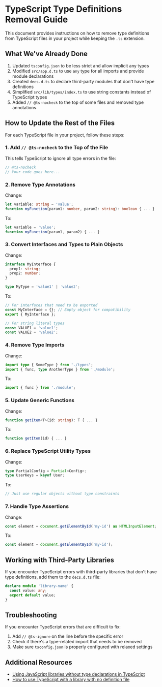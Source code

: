 # TypeScript Type Definitions Removal Guide

This document provides instructions on how to remove type definitions from TypeScript files in your project while keeping the `.ts` extension.

## What We've Already Done

1. Updated `tsconfig.json` to be less strict and allow implicit any types
2. Modified `src/app.d.ts` to use `any` type for all imports and provide module declarations
3. Created `decs.d.ts` to declare third-party modules that don't have type definitions
4. Simplified `src/lib/types/index.ts` to use string constants instead of TypeScript types
5. Added `// @ts-nocheck` to the top of some files and removed type annotations

## How to Update the Rest of the Files

For each TypeScript file in your project, follow these steps:

### 1. Add `// @ts-nocheck` to the Top of the File

This tells TypeScript to ignore all type errors in the file:

```typescript
// @ts-nocheck
// Your code goes here...
```

### 2. Remove Type Annotations

Change:
```typescript
let variable: string = 'value';
function myFunction(param1: number, param2: string): boolean { ... }
```

To:
```typescript
let variable = 'value';
function myFunction(param1, param2) { ... }
```

### 3. Convert Interfaces and Types to Plain Objects

Change:
```typescript
interface MyInterface {
  prop1: string;
  prop2: number;
}

type MyType = 'value1' | 'value2';
```

To:
```typescript
// For interfaces that need to be exported
const MyInterface = {}; // Empty object for compatibility
export { MyInterface };

// For string literal types
const VALUE1 = 'value1';
const VALUE2 = 'value2';
```

### 4. Remove Type Imports

Change:
```typescript
import type { SomeType } from './types';
import { func, type AnotherType } from './module';
```

To:
```typescript
import { func } from './module';
```

### 5. Update Generic Functions

Change:
```typescript
function getItem<T>(id: string): T { ... }
```

To:
```typescript
function getItem(id) { ... }
```

### 6. Replace TypeScript Utility Types

Change:
```typescript
type PartialConfig = Partial<Config>;
type UserKeys = keyof User;
```

To:
```typescript
// Just use regular objects without type constraints
```

### 7. Handle Type Assertions

Change:
```typescript
const element = document.getElementById('my-id') as HTMLInputElement;
```

To:
```typescript
const element = document.getElementById('my-id');
```

## Working with Third-Party Libraries

If you encounter TypeScript errors with third-party libraries that don't have type definitions, add them to the `decs.d.ts` file:

```typescript
declare module 'library-name' {
  const value: any;
  export default value;
}
```

## Troubleshooting

If you encounter TypeScript errors that are difficult to fix:

1. Add `// @ts-ignore` on the line before the specific error
2. Check if there's a type-related import that needs to be removed
3. Make sure `tsconfig.json` is properly configured with relaxed settings

## Additional Resources

- [Using JavaScript libraries without type declarations in TypeScript](https://medium.com/@steveruiz/using-a-javascript-library-without-type-declarations-in-a-typescript-project-3643490015f3)
- [How to use TypeScript with a library with no definition file](https://stackoverflow.com/questions/72282624/how-to-use-typescript-w-a-library-with-no-definition-file)